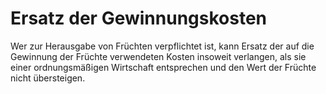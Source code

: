 # Ersatz der Gewinnungskosten

Wer zur Herausgabe von Früchten verpflichtet ist, kann Ersatz der auf die Gewinnung der Früchte verwendeten Kosten insoweit verlangen, als sie einer ordnungsmäßigen Wirtschaft entsprechen und den Wert der Früchte nicht übersteigen. 

